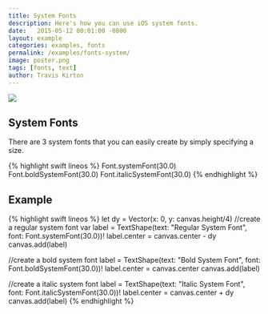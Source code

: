 ```yaml
---
title: System Fonts
description: Here's how you can use iOS system fonts.
date:   2015-05-12 00:01:00 -0800
layout: example
categories: examples, fonts
permalink: /examples/fonts-system/
image: poster.png
tags: [fonts, text]
author: Travis Kirton
---
```

![](system.png)

## System Fonts
There are 3 system fonts that you can easily create by simply specifying a size.

{% highlight swift lineos %}
Font.systemFont(30.0)
Font.boldSystemFont(30.0)
Font.italicSystemFont(30.0)
{% endhighlight %}

## Example
{% highlight swift lineos %}
let dy = Vector(x: 0, y: canvas.height/4)
//create a regular system font
var label = TextShape(text: "Regular System Font", font: Font.systemFont(30.0))!
label.center = canvas.center - dy
canvas.add(label)

//create a bold system font
label = TextShape(text: "Bold System Font", font: Font.boldSystemFont(30.0))!
label.center = canvas.center
canvas.add(label)

//create a italic system font
label = TextShape(text: "Italic System Font", font: Font.italicSystemFont(30.0))!
label.center = canvas.center + dy
canvas.add(label)
{% endhighlight %}
